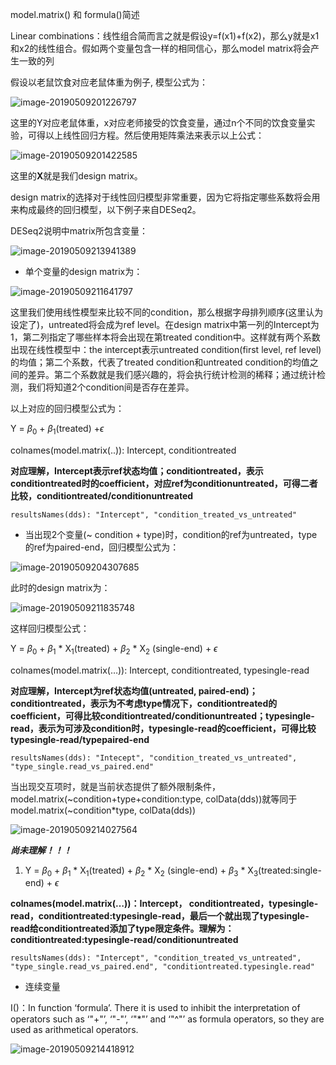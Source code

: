 model.matrix() 和 formula()简述

Linear combinations：线性组合简而言之就是假设y=f(x1)+f(x2)，那么y就是x1和x2的线性组合。假如两个变量包含一样的相同信心，那么model matrix将会产生一致的列

假设以老鼠饮食对应老鼠体重为例子, 模型公式为：

![image-20190509201226797](https://ws3.sinaimg.cn/large/006tNc79gy1g2vbr65ledj30js02qt8r.jpg)

这里的Y对应老鼠体重，x对应老师接受的饮食变量，通过n个不同的饮食变量实验，可得以上线性回归方程。然后使用矩阵乘法来表示以上公式：

![image-20190509201422585](https://ws3.sinaimg.cn/large/006tNc79gy1g2vbt6g5m2j30zm0k4dhv.jpg)

这里的**X**就是我们design matrix。

design matrix的选择对于线性回归模型非常重要，因为它将指定哪些系数将会用来构成最终的回归模型，以下例子来自DESeq2。

DESeq2说明中matrix所包含变量：

![image-20190509213941389](https://ws1.sinaimg.cn/large/006tNc79gy1g2ve9y48ywj30to0gemzy.jpg)

- 单个变量的design matrix为：

![image-20190509211641797](https://ws4.sinaimg.cn/large/006tNc79gy1g2vdm0i3xlj30hc0bmdgu.jpg)

这里我们使用线性模型来比较不同的condition，那么根据字母排列顺序(这里认为设定了)，untreated将会成为ref level。在design matrix中第一列的Intercept为1，第二列指定了哪些样本将会出现在第treated condition中。这样就有两个系数出现在线性模型中：the intercept表示untreated condition(first level, ref level)的均值；第二个系数，代表了treated condition和untreated condition的均值之间的差异。第二个系数就是我们感兴趣的，将会执行统计检测的稀释；通过统计检测，我们将知道2个condition间是否存在差异。

以上对应的回归模型公式为：

Y = $\beta$<sub>0</sub> +   $\beta$<sub>1</sub>(treated) +$\epsilon$ 

colnames(model.matrix(..)): Intercept, conditiontreated

**对应理解，Intercept表示ref状态均值；conditiontreated，表示conditiontreated时的coefficient，对应ref为conditionuntreated，可得二者比较，conditiontreated/conditionuntreated**

`resultsNames(dds): "Intercept", "condition_treated_vs_untreated"`

- 当出现2个变量(~ condition + type)时，condition的ref为untreated，type的ref为paired-end，回归模型公式为：

![image-20190509204307685](https://ws4.sinaimg.cn/large/006tNc79gy1g2vcn4p7bqj30pe04mt8v.jpg)

此时的design matrix为：

![image-20190509211835748](https://ws1.sinaimg.cn/large/006tNc79gy1g2vdo06zuvj30nq0ei3zy.jpg)

这样回归模型公式：

Y =  $\beta$<sub>0</sub> + $\beta$<sub>1</sub> * X<sub>1</sub>(treated) + $\beta$<sub>2</sub> * X<sub>2</sub> (single-end) + $\epsilon$

colnames(model.matrix(…)): Intercept, conditiontreated, typesingle-read

**对应理解，Intercept为ref状态均值(untreated, paired-end)；conditiontreated，表示为不考虑type情况下，conditiontreated的coefficient，可得比较conditiontreated/conditionuntreated；typesingle-read，表示为可涉及condition时，typesingle-read的coefficient，可得比较typesingle-read/typepaired-end**

`resultsNames(dds): "Intecept", "condition_treated_vs_untreated", "type_single.read_vs_paired.end"`

当出现交互项时，就是当前状态提供了额外限制条件，model.matrix(~condition+type+condition:type, colData(dds))就等同于model.matrix(~condition*type, colData(dds))

![image-20190509214027564](https://ws3.sinaimg.cn/large/006tNc79gy1g2vear6eg6j30ps0l00uw.jpg)

***尚未理解！！！***

1. Y =  $\beta$<sub>0</sub> + $\beta$<sub>1</sub> * X<sub>1</sub>(treated) + $\beta$<sub>2</sub> * X<sub>2</sub> (single-end) + $\beta$<sub>3</sub> * X<sub>3</sub>(treated:single-end) + $\epsilon$ 

**colnames(model.matrix(…))：Intercept， conditiontreated，typesingle-read，conditiontreated:typesingle-read，最后一个就出现了typesingle-read给conditiontreated添加了type限定条件。理解为：conditiontreated:typesingle-read/conditionuntreated**

`resultsNames(dds): "Intercept", "condition_treated_vs_untreated", "type_single.read_vs_paired.end", "conditiontreated.typesingle.read"`

- 连续变量

 I()：In function ‘formula’.  There it is used to inhibit the  interpretation of operators such as ‘"+"’, ‘"-"’, ‘"*"’ and ‘"^"’ as formula operators, so they are used as arithmetical operators.

![image-20190509214418912](https://ws2.sinaimg.cn/large/006tNc79gy1g2veeqwdc8j30vs0m4wgs.jpg)

